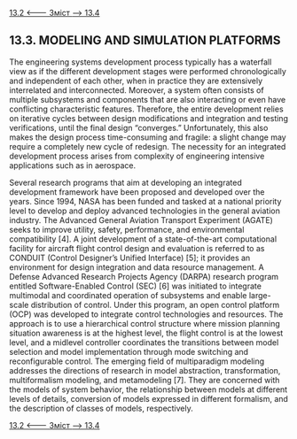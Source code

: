[13.2 <--- ](13_2.md) [   Зміст   ](README.md) [--> 13.4](13_4.md)

## 13.3. MODELING AND SIMULATION PLATFORMS

The engineering systems development process typically has a waterfall view as if the different development stages were performed chronologically and independent of each other, when in practice they are extensively interrelated and interconnected. Moreover, a system often consists of multiple subsystems and components that are also interacting or even have conflicting characteristic features. Therefore, the entire development relies on iterative cycles between design modifications and integration and testing verifications, until the final design “converges.” Unfortunately, this also makes the design process time-consuming and fragile: a slight change may require a completely new cycle of redesign. The necessity for an integrated development process arises from complexity of engineering intensive applications such as in aerospace.

Several research programs that aim at developing an integrated development framework have been proposed and developed over the years. Since 1994, NASA has been funded and tasked at a national priority level to develop and deploy advanced technologies in the general aviation industry. The Advanced General Aviation Transport Experiment (AGATE) seeks to improve utility, safety, performance, and environmental compatibility [4]. A joint development of a state-of-the-art computational facility for aircraft flight control design and evaluation is referred to as CONDUIT (Control Designer’s Unified Interface) [5]; it provides an environment for design integration and data resource management. A Defense Advanced Research Projects Agency (DARPA) research program entitled Software-Enabled Control (SEC) [6] was initiated to integrate multimodal and coordinated operation of subsystems and enable large-scale distribution of control. Under this program, an open control platform (OCP) was developed to integrate control technologies and resources. The approach is to use a hierarchical control structure where mission planning situation awareness is at the highest level, the flight control is at the lowest level, and a midlevel controller coordinates the transitions between model selection and model implementation through mode switching and reconfigurable control. The emerging field of multiparadigm modeling addresses the directions of research in model abstraction, transformation, multiformalism modeling, and metamodeling [7]. They are concerned with the models of system behavior, the relationship between models at different levels of details, conversion of models expressed in different formalism, and the description of classes of models, respectively.

[13.2 <--- ](13_2.md) [   Зміст   ](README.md) [--> 13.4](13_4.md)